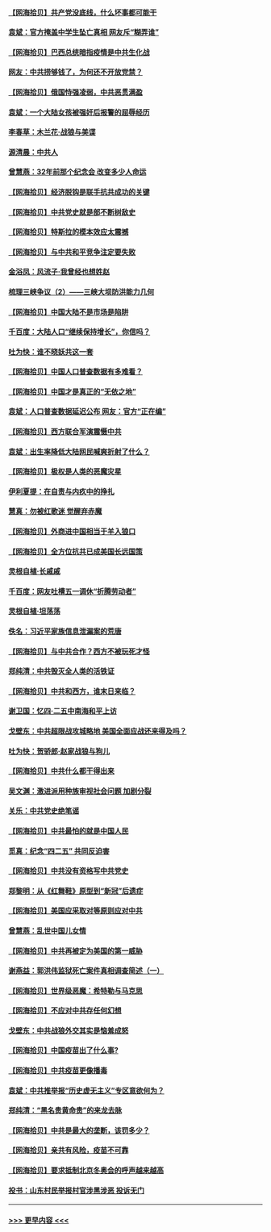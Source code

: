 #### [【网海拾贝】共产党没底线，什么坏事都可能干](../pages/nsc993/n12942090.md?t=05130452) 
#### [袁斌：官方掩盖中学生坠亡真相 网友斥“糊弄谁”](../pages/nsc993/n12942029.md?t=05130452) 
#### [【网海拾贝】巴西总统暗指疫情是中共生化战](../pages/nsc993/n12938999.md?t=05130452) 
#### [网友：中共捞够钱了，为何还不开放党禁？](../pages/nsc993/n12938952.md?t=05130452) 
#### [【网海拾贝】俄国恃强凌弱，中共恶贯满盈](../pages/nsc993/n12936626.md?t=05130452) 
#### [袁斌：一个大陆女孩被强奸后报警的屈辱经历](../pages/nsc993/n12936547.md?t=05130452) 
#### [李春草：木兰花·战狼与美谍](../pages/nsc993/n12935995.md?t=05130452) 
#### [源清晨：中共人](../pages/nsc993/n12935589.md?t=05130452) 
#### [曾慧燕：32年前那个纪念会 改变多少人命运](../pages/nsc993/n12934233.md?t=05130452) 
#### [【网海拾贝】经济脱钩是联手抗共成功的关键](../pages/nsc993/n12934176.md?t=05130452) 
#### [【网海拾贝】中共党史就是部不断树敌史](../pages/nsc993/n12932844.md?t=05130452) 
#### [【网海拾贝】特斯拉的模本效应太震撼](../pages/nsc993/n12925626.md?t=05130452) 
#### [【网海拾贝】与中共和平竞争注定要失败](../pages/nsc993/n12923326.md?t=05130452) 
#### [金浴凤：风流子‧我曾经也想姓赵](../pages/nsc993/n12920911.md?t=05130452) 
#### [梳理三峡争议（2）——三峡大坝防洪能力几何](../pages/nsc993/n12920173.md?t=05130452) 
#### [【网海拾贝】中国大陆不是市场是陷阱](../pages/nsc993/n12920143.md?t=05130452) 
#### [千百度：大陆人口“继续保持增长”，你信吗？](../pages/nsc993/n12918946.md?t=05130452) 
#### [吐为快：谁不晓妖共这一套](../pages/nsc993/n12918941.md?t=05130452) 
#### [【网海拾贝】中国人口普查数据有多难看？](../pages/nsc993/n12917822.md?t=05130452) 
#### [【网海拾贝】中国才是真正的“无依之地”](../pages/nsc993/n12915845.md?t=05130452) 
#### [袁斌：人口普查数据延迟公布 网友：官方“正在编”](../pages/nsc993/n12915748.md?t=05130452) 
#### [【网海拾贝】西方联合军演震慑中共](../pages/nsc993/n12913466.md?t=05130452) 
#### [袁斌：出生率降低大陆网民喊爽折射了什么？](../pages/nsc993/n12913365.md?t=05130452) 
#### [【网海拾贝】极权是人类的恶魔灾星](../pages/nsc993/n12910697.md?t=05130452) 
#### [伊利夏提：在自责与内疚中的挣扎](../pages/nsc993/n12910493.md?t=05130452) 
#### [慧真：勿被红歌迷 觉醒弃赤魔](../pages/nsc993/n12910485.md?t=05130452) 
#### [【网海拾贝】外商进中国相当于羊入狼口](../pages/nsc993/n12908274.md?t=05130452) 
#### [【网海拾贝】全方位抗共已成美国长远国策](../pages/nsc993/n12906878.md?t=05130452) 
#### [灵根自植‧长戚戚](../pages/nsc993/n12905585.md?t=05130452) 
#### [千百度：网友吐槽五一调休“折腾劳动者”](../pages/nsc993/n12905934.md?t=05130452) 
#### [灵根自植‧坦荡荡](../pages/nsc993/n12905562.md?t=05130452) 
#### [佚名：习近平家族信息泄漏案的荒唐](../pages/nsc993/n12904705.md?t=05130452) 
#### [【网海拾贝】与中共合作？西方不被玩死才怪](../pages/nsc993/n12903873.md?t=05130452) 
#### [郑纯清：中共毁灭全人类的活铁证](../pages/nsc993/n12903785.md?t=05130452) 
#### [【网海拾贝】中共和西方，谁末日来临？](../pages/nsc993/n12903482.md?t=05130452) 
#### [谢卫国：忆四‧二五中南海和平上访](../pages/nsc993/n12902192.md?t=05130452) 
#### [戈壁东：中共超限战攻城略地 美国全面应战还来得及吗？](../pages/nsc993/n12902297.md?t=05130452) 
#### [吐为快：贺骄郎‧赵家战狼与狗儿](../pages/nsc993/n12902280.md?t=05130452) 
#### [【网海拾贝】中共什么都干得出来](../pages/nsc993/n12897500.md?t=05130452) 
#### [吴文渊：激进派用种族审视社会问题 加剧分裂](../pages/nsc993/n12893881.md?t=05130452) 
#### [关乐：中共党史绝笔谣](../pages/nsc993/n12897270.md?t=05130452) 
#### [【网海拾贝】中共最怕的就是中国人民](../pages/nsc993/n12894705.md?t=05130452) 
#### [觅真：纪念“四二五” 共同反迫害](../pages/nsc993/n12894553.md?t=05130452) 
#### [【网海拾贝】中共没有资格写中共党史](../pages/nsc993/n12892231.md?t=05130452) 
#### [郑黎明：从《红舞鞋》原型到“新冠”后遗症](../pages/nsc993/n12890469.md?t=05130452) 
#### [【网海拾贝】美国应采取对等原则应对中共](../pages/nsc993/n12889176.md?t=05130452) 
#### [曾慧燕：乱世中国儿女情](../pages/nsc993/n12887931.md?t=05130452) 
#### [【网海拾贝】中共再被定为美国的第一威胁](../pages/nsc993/n12887580.md?t=05130452) 
#### [谢燕益：郭洪伟监狱死亡案件真相调查简述（一）](../pages/nsc993/n12885648.md?t=05130452) 
#### [【网海拾贝】世界级恶魔：希特勒与马克思](../pages/nsc993/n12884062.md?t=05130452) 
#### [【网海拾贝】不应对中共存任何幻想](../pages/nsc993/n12881460.md?t=05130452) 
#### [戈壁东：中共战狼外交其实是恼羞成怒](../pages/nsc993/n12880392.md?t=05130452) 
#### [【网海拾贝】中国疫苗出了什么事?](../pages/nsc993/n12879124.md?t=05130452) 
#### [【网海拾贝】中共疫苗更像播毒](../pages/nsc993/n12876631.md?t=05130452) 
#### [袁斌：中共推举报“历史虚无主义”专区意欲何为？](../pages/nsc993/n12876530.md?t=05130452) 
#### [郑纯清：“黑名贵黄命贵”的来龙去脉](../pages/nsc993/n12875589.md?t=05130452) 
#### [【网海拾贝】中共是最大的垄断，该罚多少？](../pages/nsc993/n12874006.md?t=05130452) 
#### [【网海拾贝】亲共有风险，疫苗不可靠](../pages/nsc993/n12872224.md?t=05130452) 
#### [【网海拾贝】要求抵制北京冬奥会的呼声越来越高](../pages/nsc993/n12868962.md?t=05130452) 
#### [投书：山东村民举报村官涉黑涉恶 投诉无门](../pages/nsc993/n12869726.md?t=05130452) 

----
#### [ >>> 更早内容 <<< ](../indexes/nsc993-earlier.md)
